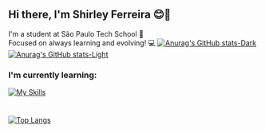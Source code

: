 ## Hi there, I'm Shirley Ferreira 😊💚
I'm a student at São Paulo Tech School 💙
<br>
Focused on always learning and evolving! 💻 
[![Anurag's GitHub stats-Dark](https://github-readme-stats.vercel.app/api?username=anuraghazra&show_icons=true&theme=dark#gh-dark-mode-only)](https://github.com/anuraghazra/github-readme-stats#gh-dark-mode-only)
[![Anurag's GitHub stats-Light](https://github-readme-stats.vercel.app/api?username=anuraghazra&show_icons=true&theme=default#gh-light-mode-only)](https://github.com/anuraghazra/github-readme-stats#gh-light-mode-only)

### I'm currently learning:
[![My Skills](https://skillicons.dev/icons?i=js,java,css,html,typescript,python,angular)](https://skillicons.dev)

# 
[![Top Langs](https://github-readme-stats.vercel.app/api/top-langs/?username=ShirleyFerr&layout=compact)](https://github.com/ShirleyFerr/github-readme-stats)



